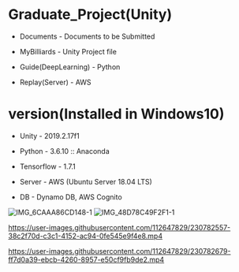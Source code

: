 # Graduate_Project(Unity)
* Documents - Documents to be Submitted

* MyBilliards - Unity Project file

* Guide(DeepLearning) - Python

* Replay(Server) - AWS

# version(Installed in Windows10)

* Unity -  2019.2.17f1

* Python - 3.6.10 :: Anaconda

* Tensorflow - 1.7.1

* Server - AWS (Ubuntu Server 18.04 LTS)

* DB - Dynamo DB, AWS Cognito

![IMG_6CAAA86CD148-1](https://user-images.githubusercontent.com/112647829/230782505-ef170439-cfa2-4df0-b573-48d20fcaa338.jpeg)
![IMG_48D78C49F2F1-1](https://user-images.githubusercontent.com/112647829/230782539-b8c53f15-99e2-4682-83f9-a6b37256f299.jpeg)


https://user-images.githubusercontent.com/112647829/230782557-38c2f70d-c3c1-4152-ac94-0fe545e9f4e8.mp4

https://user-images.githubusercontent.com/112647829/230782679-ff7d0a39-ebcb-4260-8957-e50cf9fb9de2.mp4

